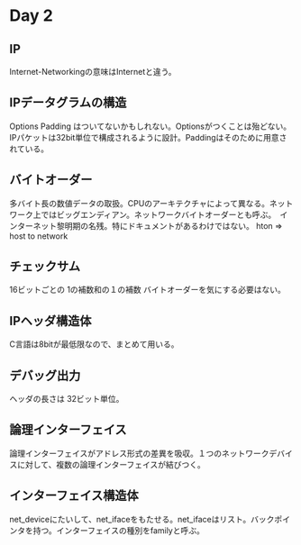 # Day 2

## IP
Internet-Networkingの意味はInternetと違う。

## IPデータグラムの構造
Options Padding はついてないかもしれない。Optionsがつくことは殆どない。IPパケットは32bit単位で構成されるように設計。Paddingはそのために用意されている。

## バイトオーダー
多バイト長の数値データの取扱。CPUのアーキテクチャによって異なる。ネットワーク上ではビッグエンディアン。ネットワークバイトオーダーとも呼ぶ。　インターネット黎明期の名残。特にドキュメントがあるわけではない。
hton => host to network

## チェックサム
16ビットごとの 1の補数和の１の補数
バイトオーダーを気にする必要はない。

## IPヘッダ構造体
C言語は8bitが最低限なので、まとめて用いる。

## デバッグ出力
ヘッダの長さは 32ビット単位。

## 論理インターフェイス
論理インターフェイスがアドレス形式の差異を吸収。１つのネットワークデバイスに対して、複数の論理インターフェイスが結びつく。

## インターフェイス構造体
net_deviceにたいして、net_ifaceをもたせる。net_ifaceはリスト。バックポインタを持つ。インターフェイスの種別をfamilyと呼ぶ。
